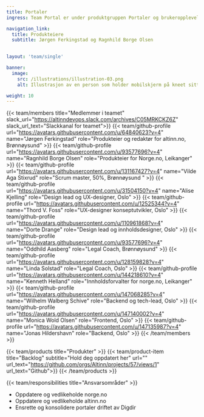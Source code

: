 ```yaml
---
title: Portaler
ingress: Team Portal er under produktgruppen Portaler og brukeropplevelse. Teamet har fag og metodeansvar for brukeropplevelse og brukerorientering i Digdir. Teamet skal forvalte, videreutvikle og vedlikeholde sluttbrukerportalene altinn.no – infoportalen og norge.no.

navigation_link:
  title: Produkteiere
  subtitle: Jørgen Ferkingstad og Ragnhild Borge Olsen
 

layout: 'team/single'

banner:
  image:
    src: /illustrations/illustration-03.png
    alt: Illustrasjon av en person som holder mobilskjerm på kneet sitt

weight: 10
---
```


{{< team/members title="Medlemmer i teamet" slack_url="https://altinndevops.slack.com/archives/C05MRKCKZ6Z" slack_url_text="Slackkanal for teamet">}}
{{< team/github-profile url="https://avatars.githubusercontent.com/u/64840623?v=4" name="Jørgen Ferkingstad" role="Produkteier og redaktør for altinn.no, Brønnøysund" >}}
{{< team/github-profile url="https://avatars.githubusercontent.com/u/93577696?v=4" name="Ragnhild Borge Olsen" role="Produkteier for Norge.no, Leikanger" >}}
{{< team/github-profile url="https://avatars.githubusercontent.com/u/131167427?v=4" name="Vilde Aga Stixrud" role="Scrum master, 50%, Brønnøysund " >}}
{{< team/github-profile url="https://avatars.githubusercontent.com/u/31504150?v=4" name="Alise Kjelling" role="Design lead og UX-designer, Oslo" >}}
{{< team/github-profile url="https://avatars.githubusercontent.com/u/12525344?v=4" name="Thord V. Foss" role="UX-designer konseptutvikler, Oslo" >}}
{{< team/github-profile url="https://avatars.githubusercontent.com/u/110961868?v=4" name="Dorte Drange" role="Design lead og innholdsdesigner, Oslo" >}}
{{< team/github-profile url="https://avatars.githubusercontent.com/u/93577696?v=4" name="Oddhild Aasberg" role="Legal Coach, Brønnøysund" >}}
{{< team/github-profile url="https://avatars.githubusercontent.com/u/128159828?v=4" name="Linda Solstad" role="Legal Coach, Oslo" >}}
{{< team/github-profile url="https://avatars.githubusercontent.com/u/144218610?v=4" name="Kenneth Helland" role="Innholdsforvalter for norge.no, Leikanger" >}}
{{< team/github-profile url="https://avatars.githubusercontent.com/u/147068285?v=4" name="Wilhelm Walberg Schive" role="Backend og tech-lead, Oslo" >}}
{{< team/github-profile url="https://avatars.githubusercontent.com/u/147140002?v=4" name="Monica Wold Olsen" role="Frontend, Oslo" >}}
{{< team/github-profile url="https://avatars.githubusercontent.com/u/147135987?v=4" name="Jonas Hildershavn" role="Backend, Oslo" >}}
{{< /team/members >}}

{{< team/products title="Produkter" >}}
{{< team/product-item title="Backlog" subtitle="Hold deg oppdatert her" url="" url_text="https://github.com/orgs/Altinn/projects/57/views/1" url_text="Github">}}
{{< /team/products >}}

{{< team/responsibilities title="Ansvarsområder" >}}

- Oppdatere og vedlikeholde norge.no
- Oppdatere og vedlikeholde altinn.no
- Ensrette og konsolidere portaler driftet av Digdir
